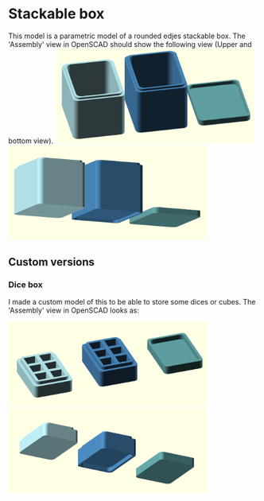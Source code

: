 # Stackable box


This model is a parametric model of a rounded edjes stackable box. The 'Assembly' view in OpenSCAD should show the following view (Upper and bottom view).
<img src="./../media/15_stackable_box_scad_up.png" width=400;/>
<img src="./../media/15_stackable_box_scad_down.png" width=400;/>

## Custom versions

### Dice box

I made a custom model of this to be able to store some dices or cubes. The 'Assembly' view in OpenSCAD looks as:

<img src="./../media/15_stackable_box_scad_dice_up.png" width=400;/>
<img src="./../media/15_stackable_box_scad_dice_down.png" width=400;/>